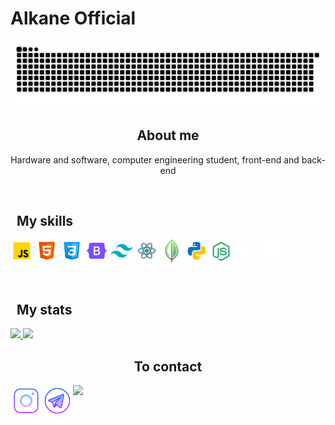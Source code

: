 # Alkane Official

<img align="center" src="https://raw.githubusercontent.com/imrrobat/imrrobat/d1b244e170d2b75fdda3efd499eaaf163f7a617c/images/github-contribution-grid-snake.svg"/>

<h2 align="center">About me</h2>
<p align="center">
  Hardware and software, computer engineering student, front-end and back-end
</p>

<br />

<h2>&nbsp; My skills</h2>
<p align="left">
  <a href="" target="_blank" rel="noreferrer"><img src="https://github.com/AALKANEE/AALKANEE/blob/main/icons8-javascript-96.png?raw=true" width="36" height="36" 
    alt="Javascript" /></a>
    <a href="" target="_blank" rel="noreferrer"><img src="https://github.com/AALKANEE/AALKANEE/blob/main/icons8-html-96.png?raw=true" width="36" height="36" alt="HTML5" /></a>
  <a href="https://www.w3.org/TR/CSS/#css" target="_blank" rel="noreferrer"><img src="https://github.com/AALKANEE/AALKANEE/blob/main/icons8-css-96.png?raw=true" width="36" height="36" alt="CSS3" /></a>
  <a href="https://getbootstrap.com/" target="_blank" rel="noreferrer"><img src="https://github.com/AALKANEE/AALKANEE/blob/main/icons8-bootstrap-96.png?raw=true" width="36" height="36" alt="Bootstrap" /></a>
  <a href="" target="_blank" rel="noreferrer"><img src="https://github.com/AALKANEE/AALKANEE/blob/main/icons8-tailwindcss-96.png?raw=true" width="36" height="36" alt="Bootstrap" /></a>
  <a href="https://reactjs.org/" target="_blank" rel="noreferrer"><img src="https://github.com/AALKANEE/AALKANEE/blob/main/icons8-react-js-100.png?raw=true" width="36" height="36" alt="React" /></a>
  <a href="https://www.mongodb.com/" target="_blank" rel="noreferrer"><img src="https://github.com/AALKANEE/AALKANEE/blob/main/icons8-mongo-db-96.png?raw=true" width="36" height="36" alt="MongoDB" /></a>
  <a href="https://www.python.com/" target="_blank" rel="noreferrer"><img src="https://github.com/AALKANEE/AALKANEE/blob/main/icons8-python-96.png?raw=true" width="36" height="36" alt="Python" /></a>
  <a href="https://www.nodejs.com/" target="_blank" rel="noreferrer"><img src="https://github.com/AALKANEE/AALKANEE/blob/main/icons8-node-js-96.png?raw=true" width="34" height="34" alt="NodeJS" /></a>
  <a href="https://www.expressjs.com/" target="_blank" rel="noreferrer"><img src="https://github.com/AALKANEE/AALKANEE/blob/main/icons8-express-js-100.png?raw=true" width="34" height="34" alt="WxpressJS" /></a>
  <a align="right" href="https://www.github.com/" target="_blank" rel="noreferrer"><img src="https://github.com/AALKANEE/AALKANEE/blob/main/icons8-github-96.png?raw=true" width="36" height="36" alt="GitHUb" /></a>
</p>

<br />

<h2>&nbsp; My stats </h2>


<a href="https://github.com/AALKANEE">
  <img src="https://github-readme-stats.vercel.app/api?username=AALKANEE&show_icons=true&theme=radical" />
  <img src="https://github-readme-stats.vercel.app/api/top-langs/?username=AALKANEE&layout=donut" />
</a>



<br />
<h2 align="center">To contact</h2>
<a href="https://www.instagram.com/oalkaneo"><img width="50px" height="50px" align="left" src="https://github.com/AALKANEE/AALKANEE/blob/main/icons8-instagram-96.png?raw=true" alt="instagram"/></a>
<a href="https://t.me/rap_11"><img width="50px" height="50px" align="left" src="https://github.com/AALKANEE/AALKANEE/blob/main/icons8-telegram-96.png?raw=true" alt="telegram"/></a>
<a href="https://t.me/alkane_official">
    <img  align="left" src="https://img.shields.io/badge/Telegram-@alkane_official-purple?style=flat&logo=telegram" />
  </a>

<br />
